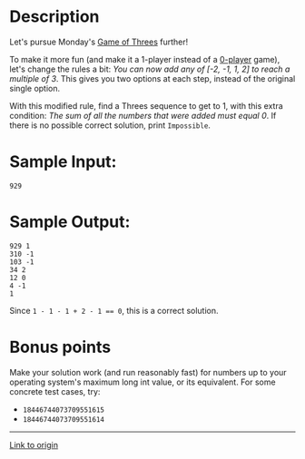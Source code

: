# Description

Let's pursue Monday's [Game of Threes](https://www.reddit.com/r/dailyprogrammer/comments/3r7wxz/20151102_challenge_239_easy_a_game_of_threes/) further!

To make it more fun (and make it a 1-player instead of a [0-player](https://en.wikipedia.org/wiki/Zero-player_game) game), let's change the rules a bit: *You can now add any of [-2, -1, 1, 2] to reach a multiple of 3*. This gives you two options at each step, instead of the original single option. 

With this modified rule, find a Threes sequence to get to 1, with this extra condition: *The sum of all the numbers that were added must equal 0*. If there is no possible correct solution, print `Impossible`.

# Sample Input:

    929

# Sample Output:

    929 1
    310 -1
    103 -1
    34 2
    12 0
    4 -1
    1

Since `1 - 1 - 1 + 2 - 1 == 0`, this is a correct solution. 

# Bonus points

Make your solution work (and run reasonably fast) for numbers up to your operating system's maximum long int value, or its equivalent. For some concrete test cases, try:

* `18446744073709551615`
* `18446744073709551614`

---

[Link to origin](https://www.reddit.com/r/dailyprogrammer/3rhzdj)